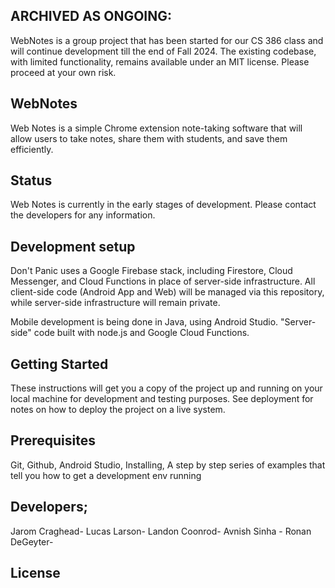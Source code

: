 ## ARCHIVED AS ONGOING:
WebNotes is a group project that has been started for our CS 386 class and will continue development till the end of Fall 2024. The existing codebase, with limited functionality, remains available under an MIT license. Please proceed at your own risk.

## WebNotes
Web Notes is a simple Chrome extension note-taking software that will allow users to take notes, share them with students, and save them efficiently. 

## Status
Web Notes is currently in the early stages of development. Please contact the developers for any information.

## Development setup
Don't Panic uses a Google Firebase stack, including Firestore, Cloud Messenger, and Cloud Functions in place of server-side infrastructure. All client-side code (Android App and Web) will be managed via this repository, while server-side infrastructure will remain private.

Mobile development is being done in Java, using Android Studio. "Server-side" code built with node.js and Google Cloud Functions.

## Getting Started
These instructions will get you a copy of the project up and running on your local machine for development and testing purposes. See deployment for notes on how to deploy the project on a live system.

## Prerequisites

Git,
Github,
Android Studio,
Installing,
A step by step series of examples that tell you how to get a development env running

## Developers;
Jarom Craghead- 
Lucas Larson- 
Landon Coonrod- 
Avnish Sinha -
Ronan DeGeyter-

## License

